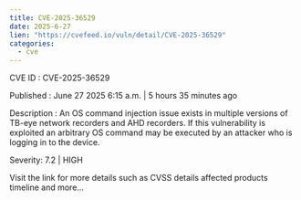 ```yaml
--- 
title: CVE-2025-36529
date: 2025-6-27
lien: "https://cvefeed.io/vuln/detail/CVE-2025-36529"
categories:
  - cve
---
```


CVE ID : CVE-2025-36529

Published :  June 27
2025
6:15 a.m. | 5 hours
35 minutes ago

Description : An OS command injection issue exists in multiple versions of TB-eye network recorders and AHD recorders. If this vulnerability is exploited
an arbitrary OS command may be executed by an attacker who is logging in to the device.

Severity: 7.2 | HIGH

Visit the link for more details
such as CVSS details
affected products
timeline
and more...
